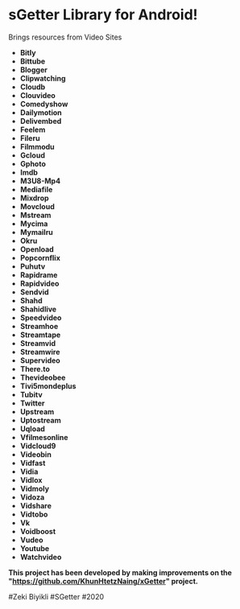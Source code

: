 # sGetter Library for Android!  

Brings resources from Video Sites

 - **Bitly**
 - **Bittube**
 - **Blogger**  
 - **Clipwatching**  
 - **Cloudb**  
 - **Clouvideo**  
 - **Comedyshow**  
 - **Dailymotion**  
 - **Delivembed**  
 - **Feelem**  
 - **Fileru**  
 - **Filmmodu**  
 - **Gcloud** 
 - **Gphoto**   
 - **Imdb**  
 - **M3U8-Mp4**  
 - **Mediafile**  
 - **Mixdrop**  
 - **Movcloud**  
 - **Mstream**  
 - **Mycima**  
 - **Mymailru**  
 - **Okru**  
 - **Openload**
 - **Popcornflix**
 - **Puhutv**  
 - **Rapidrame**
 - **Rapidvideo**   
 - **Sendvid**   
 - **Shahd**  
 - **Shahidlive**  
 - **Speedvideo**  
 - **Streamhoe**
 - **Streamtape**
 - **Streamvid**  
 - **Streamwire**  
 - **Supervideo**  
 - **There.to**  
 - **Thevideobee**  
 - **Tivi5mondeplus**  
 - **Tubitv**  
 - **Twitter**  
 - **Upstream**  
 - **Uptostream**  
 - **Uqload**  
 - **Vfilmesonline**  
 - **Vidcloud9**  
 - **Videobin**  
 - **Vidfast**  
 - **Vidia**  
 - **Vidlox**  
 - **Vidmoly**  
 - **Vidoza**  
 - **Vidshare**  
 - **Vidtobo** 
 - **Vk**   
 - **Voidboost**
 - **Vudeo**
 - **Youtube**  
 - **Watchvideo** 

**This project has been developed by making improvements on the "https://github.com/KhunHtetzNaing/xGetter" project.**

#Zeki Biyikli #SGetter #2020
